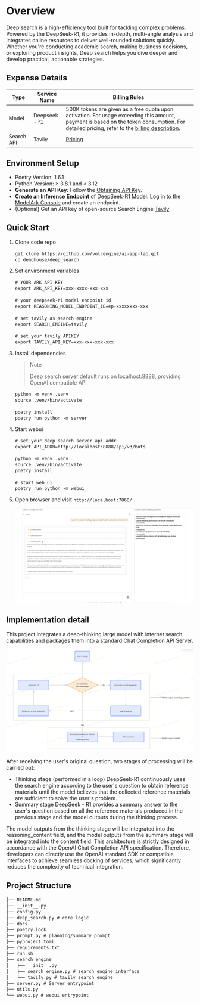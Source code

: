 # Overview

Deep search is a high-efficiency tool built for tackling complex problems. Powered by the DeepSeek-R1, it provides in-depth, multi-angle analysis and integrates online resources to deliver well-rounded solutions quickly. Whether you're conducting academic search, making business decisions, or exploring product insights, Deep search helps you dive deeper and develop practical, actionable strategies.

## Expense Details

| Type  | Service Name  | Billing Rules      |
| ------- | --------------- | -------------------------------------------------------------------------------------------------------------------------------------------------------------------------------------------- |
| Model | Deepseek - r1 | 500K tokens are given as a free quota upon activation. For usage exceeding this amount, payment is based on the token consumption. For detailed pricing, refer to the [billing description](https://docs.byteplus.com/en/docs/ModelArk/1099320). |
| Search API | Tavily | [Pricing](https://tavily.com/#pricing) |

## Environment Setup

- Poetry Version: 1.6.1
- Python Version: ≥ 3.8.1 and < 3.12
- **Generate an API Key:** Follow the [Obtaining API Key](https://docs.byteplus.com/en/docs/ModelArk/1399008#_1-obtaining-and-configuring-api-key).
- **Create an Inference** **Endpoint** of DeepSeek-R1 Model: Log in to the [ModelArk Console](https://console.byteplus.com/ark/region:ark-stg+ap-southeast-1/endpoint?projectName=default) and create an endpoint.
- (Optional) Get an API key of open-source Search Engine [Tavily](https://app.tavily.com/home)

## Quick Start

1. Clone code repo

   ```shell
   git clone https://github.com/volcengine/ai-app-lab.git
   cd demohouse/deep_search
   ```

2. Set environment variables

    ```shell
    # YOUR ARK API KEY
    export ARK_API_KEY=xxx-xxxx-xxx-xxx

    # your deepseek-r1 model endpoint id
    export REASONING_MODEL_ENDPOINT_ID=ep-xxxxxxxx-xxx

    # set tavily as search engine
    export SEARCH_ENGINE=tavily

    # set your tavily APIKEY
    export TAVILY_API_KEY=xxx-xxx-xxx-xxx
    ```

3. Install dependencies

   > Note
   >
   > Deep search server default runs on localhost:8888, providing OpenAI compatible API
   >

   ```shell
   python -m venv .venv
   source .venv/bin/activate

   poetry install
   poetry run python -m server
   ```

4. Start webui

   ```shell
   # set your deep search server api addr
   export API_ADDR=http://localhost:8888/api/v3/bots

   python -m venv .venv
   source .venv/bin/activate
   poetry install

   # start web ui
   poetry run python -m webui
   ```

5. Open browser and visit `http://localhost:7860/`

   ![img.png](docs/webui.png)

## Implementation detail

This project integrates a deep-thinking large model with internet search capabilities and packages them into a standard Chat Completion API Server.

![img.png](docs/img.png)

After receiving the user's original question, two stages of processing will be carried out:

- Thinking stage (performed in a loop)
  DeepSeek-R1 continuously uses the search engine according to the user's question to obtain reference materials until the model believes that the collected reference materials are sufficient to solve the user's problem.
- Summary stage
  DeepSeek - R1 provides a summary answer to the user's question based on all the reference materials produced in the previous stage and the model outputs during the thinking process.

The model outputs from the thinking stage will be integrated into the reasoning_content field, and the model outputs from the summary stage will be integrated into the content field. This architecture is strictly designed in accordance with the OpenAI Chat Completion API specification. Therefore, developers can directly use the OpenAI standard SDK or compatible interfaces to achieve seamless docking of services, which significantly reduces the complexity of technical integration.

## Project Structure

```shell
├── README.md
├── __init__.py
├── config.py
├── deep_search.py # core logic
├── docs
├── poetry.lock
├── prompt.py # planning/summary prompt
├── pyproject.toml
├── requirements.txt
├── run.sh
├── search_engine
│   ├── __init__.py
│   ├── search_engine.py # search engine interface
│   └── tavily.py # tavily search engine
├── server.py # Server entrypoint
├── utils.py
└── webui.py # webui entrypoint
```
